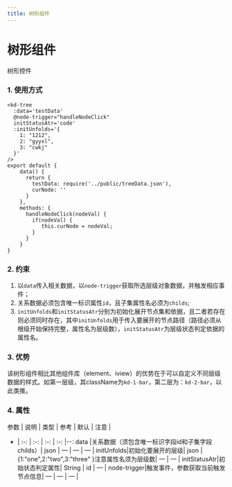 ```yaml
---
title: 树形组件
---
```


# 树形组件
树形控件
<kd-tree></kd-tree>
### 1. 使用方式
```vue
<kd-tree 
  :data='testData' 
  @node-trigger="handleNodeClick"
  initStatusAtr='code'
  :initUnfolds='{
    1: "1212",
    2: "gyyxl",
    3: "cwkj"
  }'
/>
export default {
    data() {
      return {
        testData: require('../public/treeData.json'),
        curNode: ''
      }
    },
    methods: {
      handleNodeClick(nodeVal) {
        if(nodeVal) {
           this.curNode = nodeVal;
        }
      }
    }
}
```

### 2. 约束
1. 以`data`传入相关数据，以`node-trigger`获取所选层级对象数据，并触发相应事件；
2. 关系数据必须包含唯一标识属性`id`，且子集属性名必须为`childs`;
3. `initUnfolds`和`initStatusAtr`分别为初始化展开节点集和依据，且二者若存在则必须同时存在，其中`initUnfolds`用于传入要展开的节点路径（路径必须从根级开始保持完整，属性名为层级数），`initStatusAtr`为层级状态判定依据的属性名。


### 3. 优势
该树形组件相比其他组件库（element、iview）的优势在于可以自定义不同层级数据的样式。如第一层级，其className为`kd-1-bar`，第二层为：`kd-2-bar`，以此类推。


### 4. 属性
参数 | 说明 | 类型 | 参考 | 默认 | 注意 |
- | :-: | :-: | :-: | :-: |--:
data |关系数据（须包含唯一标识字段id和子集字段childs）| json | — | — | — |
initUnfolds|初始化要展开的层级| json |{1:"one",2:"two",3:"three" }注意属性名须为层级数| — | — |
initStatusAtr|初始状态判定属性| String | id | — |
node-trigger|触发事件，参数获取当前触发节点信息| — | — | — |

